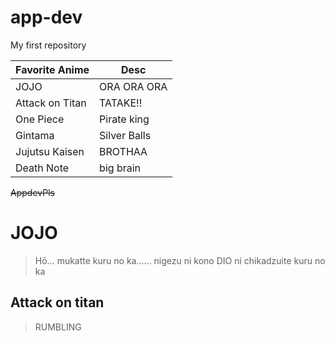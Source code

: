 # app-dev
My first repository

| Favorite Anime | Desc |
| ----------- | ----------- |
| JOJO| ORA ORA ORA |
| Attack on Titan | TATAKE!! |
| One Piece | Pirate king |
| Gintama | Silver Balls |
| Jujutsu Kaisen | BROTHAA |
| Death Note | big brain |

~~AppdevPls~~

# JOJO
> Hō… mukatte kuru no ka…… nigezu ni kono DIO ni chikadzuite kuru no ka

## Attack on titan
> RUMBLING
